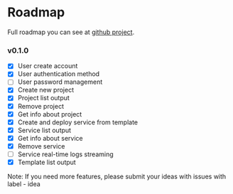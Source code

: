 # Roadmap

Full roadmap you can see at [github project](https://github.com/lastbackend/lastbackend/projects/5).

### v0.1.0
- [x] User create account
- [x] User authentication method
- [ ] User password management
- [x] Create new project
- [x] Project list output
- [x] Remove project
- [x] Get info about project
- [x] Create and deploy service from template
- [x] Service list output
- [x] Get info about service
- [x] Remove service
- [ ] Service real-time logs streaming
- [x] Template list output

Note:
If you need more features, please submit your ideas with issues with label - idea
